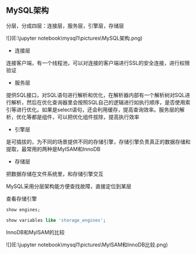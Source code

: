 ## MySQL架构

分层，分成四层：连接层，服务层，引擎层，存储层

![](E:\jupyter notebook\mysql1\pictures\MySQL架构.png)



- 连接层

连接客户端，有一个线程池，可以对连接的客户端进行SSL的安全连接，进行权限验证

- 服务层

提供SQL接口，对SQL语句进行解析和优化，在解析器内部有一个解析树对SQL进行解析，然后在优化查询器里会按照SQL自己的逻辑进行如执行顺序，是否使用索引等进行优化。如果是select语句，还会利用缓存，提高查询效率。服务层的解析，优化等都是组件，可以把优化组件拔除，提高执行效率

- 引擎层

是可插拔的，为不同的场景提供不同的存储引擎，存储引擎负责真正的数据存储和提取，最常用的两种是MyISAM和InnoDB

- 存储层

把数据存储在文件系统里，和存储引擎交互



MySQL采用分层架构能方便查找故障，直接定位到某层

查看存储引擎

```sql
show engines;

show variables like 'storage_engines';
```

InnoDB和MyISAM的比较

![](E:\jupyter notebook\mysql1\pictures\MyISAM和InnoDB比较.png)

